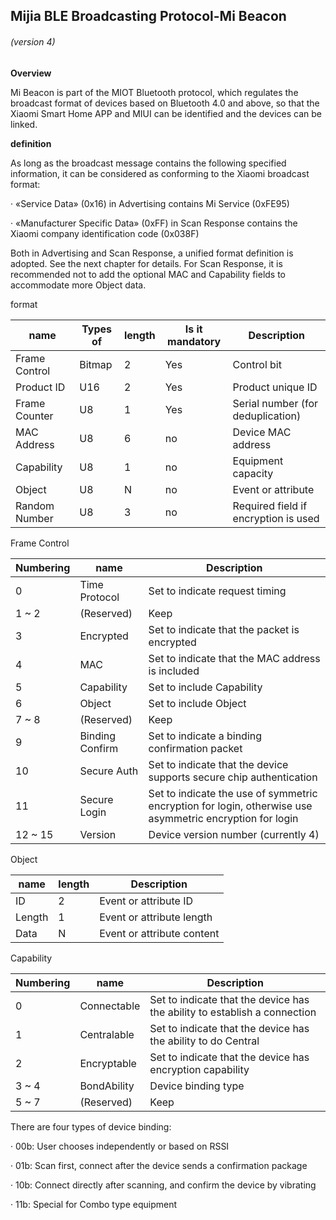 ## **Mijia BLE Broadcasting Protocol-Mi Beacon**

###### (version 4)

**Overview**

Mi Beacon is part of the MIOT Bluetooth protocol, which regulates the broadcast format of devices based on Bluetooth 4.0 and above, so that the Xiaomi Smart Home APP and MIUI can be identified and the devices can be linked.

**definition**

As long as the broadcast message contains the following specified information, it can be considered as conforming to the Xiaomi broadcast format:

·     «Service Data» (0x16) in Advertising contains Mi Service (0xFE95)

·     «Manufacturer Specific Data» (0xFF) in Scan Response contains the Xiaomi company identification code (0x038F)

Both in Advertising and Scan Response, a unified format definition is adopted. See the next chapter for details. For Scan Response, it is recommended not to add the optional MAC and Capability fields to accommodate more Object data.

format

| name          | Types of | length | Is it  mandatory | Description                           |
| ------------- | -------- | ------ | ---------------- | ------------------------------------- |
| Frame Control | Bitmap   | 2      | Yes              | Control bit                           |
| Product ID    | U16      | 2      | Yes              | Product unique  ID                    |
| Frame Counter | U8       | 1      | Yes              | Serial number  (for deduplication)    |
| MAC Address   | U8       | 6      | no               | Device MAC  address                   |
| Capability    | U8       | 1      | no               | Equipment  capacity                   |
| Object        | U8       | N      | no               | Event or  attribute                   |
| Random Number | U8       | 3      | no               | Required field  if encryption is used |

Frame Control

| Numbering | name             | Description                                                  |
| --------- | ---------------- | ------------------------------------------------------------ |
| 0         | Time Protocol    | Set to  indicate request timing                              |
| 1 ~ 2     | (Reserved)       | Keep                                                         |
| 3         | Encrypted        | Set to  indicate that the packet is encrypted                |
| 4         | MAC              | Set to  indicate that the MAC address is included            |
| 5         | Capability       | Set to include  Capability                                   |
| 6         | Object           | Set to include  Object                                       |
| 7 ~ 8     | (Reserved)       | Keep                                                         |
| 9         | Binding  Confirm | Set to  indicate a binding confirmation packet               |
| 10        | Secure Auth      | Set to  indicate that the device supports secure chip authentication |
| 11        | Secure Login     | Set to  indicate the use of symmetric encryption for login, otherwise use asymmetric  encryption for login |
| 12 ~ 15   | Version          | Device version  number (currently 4)                         |

Object

| name   | length | Description                 |
| ------ | ------ | --------------------------- |
| ID     | 2      | Event or  attribute ID      |
| Length | 1      | Event or  attribute length  |
| Data   | N      | Event or  attribute content |

Capability

| Numbering | name        | Description                                                  |
| --------- | ----------- | ------------------------------------------------------------ |
| 0         | Connectable | Set to  indicate that the device has the ability to establish a connection |
| 1         | Centralable | Set to  indicate that the device has the ability to do Central |
| 2         | Encryptable | Set to  indicate that the device has encryption capability   |
| 3 ~ 4     | BondAbility | Device binding  type                                         |
| 5 ~ 7     | (Reserved)  | Keep                                                         |

There are four types of device binding:

·     00b: User chooses independently or based on RSSI

·     01b: Scan first, connect after the device sends a confirmation package

·     10b: Connect directly after scanning, and confirm the device by vibrating

·     11b: Special for Combo type equipment